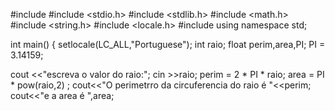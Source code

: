 #include <iostream>
#include <stdio.h>
#include <stdlib.h>
#include <math.h>
#include <string.h>
#include <locale.h>
#include  <cmath>
using namespace std;


int main()
{
	setlocale(LC_ALL,"Portuguese");
int raio;
float perim,area,PI;
PI = 3.14159;

cout <<"escreva o valor do raio:";
cin >>raio;
	perim = 2 * PI * raio;
area = PI * pow(raio,2) ;
cout<<"O perimetrro da circuferencia do raio é "<<perim;
cout<<"e a area é ",area;
